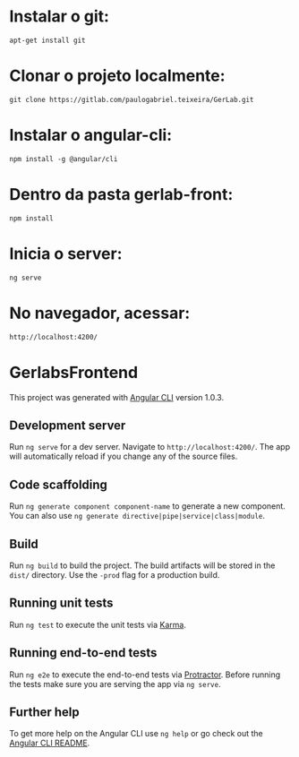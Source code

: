 # Instalar o git:
 `apt-get install git`

# Clonar o projeto localmente:
 `git clone https://gitlab.com/paulogabriel.teixeira/GerLab.git`

# Instalar o angular-cli:
 `npm install -g @angular/cli`

# Dentro da pasta gerlab-front:
 `npm install`

# Inicia o server:
 `ng serve`

# No navegador, acessar:
 `http://localhost:4200/`


# GerlabsFrontend

This project was generated with [Angular CLI](https://github.com/angular/angular-cli) version 1.0.3.

## Development server

Run `ng serve` for a dev server. Navigate to `http://localhost:4200/`. The app will automatically reload if you change any of the source files.

## Code scaffolding

Run `ng generate component component-name` to generate a new component. You can also use `ng generate directive|pipe|service|class|module`.

## Build

Run `ng build` to build the project. The build artifacts will be stored in the `dist/` directory. Use the `-prod` flag for a production build.

## Running unit tests

Run `ng test` to execute the unit tests via [Karma](https://karma-runner.github.io).

## Running end-to-end tests

Run `ng e2e` to execute the end-to-end tests via [Protractor](http://www.protractortest.org/).
Before running the tests make sure you are serving the app via `ng serve`.

## Further help

To get more help on the Angular CLI use `ng help` or go check out the [Angular CLI README](https://github.com/angular/angular-cli/blob/master/README.md).
